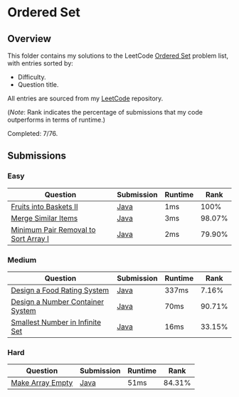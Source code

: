 # Ordered Set

## Overview
This folder contains my solutions to the LeetCode [Ordered Set](https://leetcode.com/problem-list/ordered-set/) problem list,
with entries sorted by:
- Difficulty.
- Question title.

All entries are sourced from my [LeetCode](https://github.com/shumarb/leetcode) repository.

(*Note*: Rank indicates the percentage of submissions that my code outperforms in terms of runtime.)

Completed: 7/76.

## Submissions
### Easy
| Question                                                                                                                | Submission                                                                                              | Runtime | Rank   |
|-------------------------------------------------------------------------------------------------------------------------|---------------------------------------------------------------------------------------------------------|---------|--------|
| [Fruits into Baskets II](https://leetcode.com/problems/fruits-into-baskets-ii/description/)                             | [Java](https://github.com/shumarb/leetcode/blob/main/submissions/FruitsIntoBasketsTwo.java)             | 1ms     | 100%   |
| [Merge Similar Items](https://leetcode.com/problems/merge-similar-items/description/)                                   | [Java](https://github.com/shumarb/leetcode/blob/main/submissions/MergeSimilarItems.java)                | 3ms     | 98.07% |
| [Minimum Pair Removal to Sort Array I](https://leetcode.com/problems/minimum-pair-removal-to-sort-array-i/description/) | [Java](https://github.com/shumarb/leetcode/blob/main/submissions/MinimumPairRemovalToSortArrayOne.java) | 2ms     | 79.90% |

### Medium
| Question                                                                                                              | Submission                                                                                                             | Runtime | Rank   |
|-----------------------------------------------------------------------------------------------------------------------|------------------------------------------------------------------------------------------------------------------------|---------|--------|
| [Design a Food Rating System](https://leetcode.com/problems/design-a-food-rating-system/description/)                 | [Java](https://github.com/shumarb/leetcode/blob/main/submissions/FoodRatings.java)                                     | 337ms   | 7.16%  |
| [Design a Number Container System](https://leetcode.com/problems/design-a-number-container-system/description/)       | [Java](https://github.com/shumarb/leetcode/blob/main/submissions/NumberContainers.java)                                | 70ms    | 90.71% |
| [Smallest Number in Infinite Set](https://leetcode.com/problems/smallest-number-in-infinite-set/description/)         | [Java](https://github.com/shumarb/leetcode/blob/main/submissions/SmallestInfiniteSet.java)                             | 16ms    | 33.15% |

### Hard
| Question                                                                                                                                       | Submission                                                                                                         | Runtime | Rank   |
|------------------------------------------------------------------------------------------------------------------------------------------------|--------------------------------------------------------------------------------------------------------------------|---------|--------|
| [Make Array Empty](https://leetcode.com/problems/make-array-empty/description/)                                                                | [Java](https://github.com/shumarb/leetcode/blob/main/submissions/MakeArrayEmpty.java)                              | 51ms    | 84.31% |
